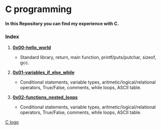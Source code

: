 # C programming  
#### In this Repository you can find my experience with C.  
### Index  

1. [**0x00-hello_world**](https://github.com/Joanfa7/holbertonschool-low_level_programming/tree/main/0x00-hello_world)  
	* Standard library, return, main function, printf/puts/putchar, sizeof, gcc.  

2. [**0x01-variables_if_else_while**](https://github.com/Joanfa7/holbertonschool-low_level_programming/tree/main/0x01-variables_if_else_while)
	* Conditional statements, variable types, aritmetic/logical/relational operators, True/False, comments, while loops, ASCII table.  

3. [**0x02-functions_nested_loops**](https://github.com/Joanfa7/holbertonschool-low_level_programming/tree/main/0x02-functions_nested_loops)
	* Conditional statements, variable types, aritmetic/logical/relational operators, True/False, comments, while loops, ASCII table.  

[C logo](https://apprize.best/c/pic.jpg)
